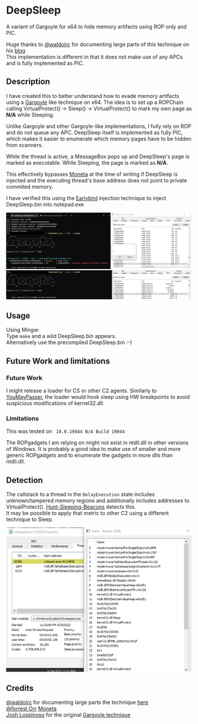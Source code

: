 # DeepSleep

A variant of Gargoyle for x64 to hide memory artifacts using ROP only and PIC.          

Huge thanks to [@waldoirc](https://twitter.com/waldoirc) for documenting large parts of this technique on his [blog](https://www.arashparsa.com/bypassing-pesieve-and-moneta-the-easiest-way-i-could-find/)          
This implementation is different in that it does not make use of any APCs and is fully implemented as PIC.

## Description

I have created this to better understand how to evade memory artifacts using a [Gargoyle](https://github.com/JLospinoso/gargoyle) like technique on x64.
The idea is to set up a ROPChain calling VirtualProtect() -> Sleep() -> VirtualProtect() to mark my own page as **N/A** while Sleeping.  

Unlike Gargoyle and other Gargoyle-like implementations, I fully rely on ROP and do not queue any APC.
DeepSleep itself is implemented as fully PIC, which makes it easier to enumerate which memory pages have to be hidden from scanners.

While the thread is active, a MessageBox pops up and DeepSleep's page is marked as executable. While Sleeping, the page is marked as **N/A**.

This effectively bypasses [Moneta](https://github.com/forrest-orr/moneta) at the time of writing if DeepSleep is injected and the executing thread's base address 
does not point to private commited memory. 

I have verified this using the [Earlybird](https://www.ired.team/offensive-security/code-injection-process-injection/early-bird-apc-queue-code-injection)
injection technique to inject DeepSleep.bin into notepad.exe

![Moneta finding DeepSleep while showing msgbox](/Screens/MonetaFound.png?raw=true "Moneta finding DeepSleep while showing msgbox")
![Moneta not finding DeepSleep while showing msgbox](/Screens/MonetaNotFound.png?raw=true "Moneta not finding DeepSleep while showing msgbox")

## Usage
Using Mingw:     
Type ```make``` and a wild DeepSleep.bin appears.     
Alternatively use the precompiled DeepSleep.bin :-)

## Future Work and limitations

### Future Work

I might release a loader for CS or other C2 agents. Similarly to [YouMayPasser](https://github.com/waldo-irc/YouMayPasser), the loader would hook sleep using HW breakpoints
to avoid suspicious modifications of kernel32.dll.       

### Limitations

This was tested on ``` 10.0.19044 N/A Build 19044```

The ROPgadgets I am relying on might not exist in ntdll.dll in other versions of Windows. 
It is probably a good idea to make use of smaller and more generic ROPgadgets and to enumerate the gadgets in more dlls than ntdll.dll.

## Detection

The callstack to a thread in the ```DelayExecution``` state includes unknown/tampered memory regions and additionally includes addresses to VirtualProtect().    [Hunt-Sleeping-Beacons](https://github.com/thefLink/Hunt-Sleeping-Beacons) detects this.              
It may be possible to apply that metric to other C2 using a different technique to Sleep.

![Weird Stack](/Screens/WeirdTrace.png?raw=true "Weird Trace")

## Credits

[@waldoirc](https://twitter.com/waldoirc) for documenting large parts the technique [here](https://www.arashparsa.com/bypassing-pesieve-and-moneta-the-easiest-way-i-could-find/)               
[@forrest Orr](https://twitter.com/_forrestorr) [Moneta](https://github.com/forrest-orr/moneta)                
[Josh Lospinoso](https://github.com/JLospinoso/) for the original [Gargoyle technique](https://github.com/JLospinoso/gargoyle)             
